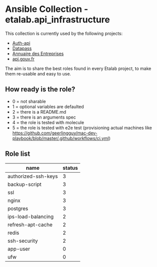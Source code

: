 # Ansible Collection - etalab.api_infrastructure

This collection is currently used by the following projects:

- [Auth-api](https://github.com/betagouv/api-auth)
- [Datapass](https://github.com/betagouv/datapass)
- [Annuaire des Entreprises](https://github.com/etalab/annuaire-entreprises-site)
- [api.gouv.fr](https://github.com/betagouv/api.gouv.fr)

The aim is to share the best roles found in every Etalab project, to make them re-usable and easy to use.

## How ready is the role?

- 0 = not sharable
- 1 = optional variables are defaulted
- 2 = there is a README.md
- 3 = there is an arguments spec
- 4 = the role is tested with molecule
- 5 = the role is tested with e2e test (provisioning actual machines like https://github.com/geerlingguy/mac-dev-playbook/blob/master/.github/workflows/ci.yml)

## Role list

| name                  | status |
|-----------------------|--------|
| authorized-ssh-keys   | 3      |
| backup-script         | 3      |
| ssl                   | 3      |
| nginx                 | 3      |
| postgres              | 3      |
| ips-load-balancing    | 2      |
| refresh-apt-cache     | 2      |
| redis                 | 2      |
| ssh-security          | 2      |
| app-user              | 0      |
| ufw                   | 0      |
